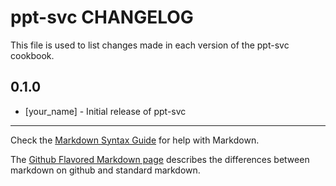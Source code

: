 ppt-svc CHANGELOG
================

This file is used to list changes made in each version of the ppt-svc cookbook.

0.1.0
-----
- [your_name] - Initial release of ppt-svc

- - -
Check the [Markdown Syntax Guide](http://daringfireball.net/projects/markdown/syntax) for help with Markdown.

The [Github Flavored Markdown page](http://github.github.com/github-flavored-markdown/) describes the differences between markdown on github and standard markdown.
